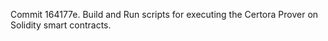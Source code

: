 Commit 164177e.                    Build and Run scripts for executing the Certora Prover on Solidity smart contracts.